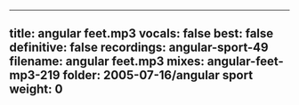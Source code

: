 
---
title: angular feet.mp3
vocals: false
best: false
definitive: false
recordings: angular-sport-49
filename: angular feet.mp3
mixes: angular-feet-mp3-219
folder: 2005-07-16/angular sport
weight: 0
---
